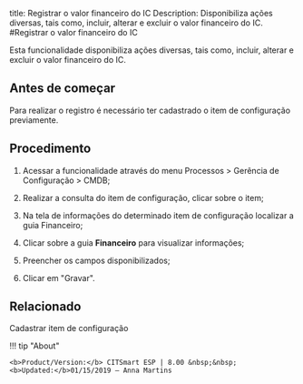 title: Registrar o valor financeiro do IC
Description: Disponibiliza ações diversas, tais como, incluir, alterar e excluir o valor financeiro do IC.
#Registrar o valor financeiro do IC

Esta funcionalidade disponibiliza ações diversas, tais como, incluir, alterar e
excluir o valor financeiro do IC.

Antes de começar
--------------------

Para realizar o registro é necessário ter cadastrado o item de configuração
previamente.

Procedimento
----------------

1.  Acessar a funcionalidade através do menu Processos \> Gerência de
    Configuração \> CMDB;

2.  Realizar a consulta do item de configuração, clicar sobre o item;

3.  Na tela de informações do determinado item de configuração localizar a guia
    Financeiro;

4.  Clicar sobre a guia **Financeiro** para visualizar informações;

5.  Preencher os campos disponibilizados;

6.  Clicar em "Gravar".


Relacionado
-----------

Cadastrar item de configuração

!!! tip "About"

    <b>Product/Version:</b> CITSmart ESP | 8.00 &nbsp;&nbsp;
    <b>Updated:</b>01/15/2019 – Anna Martins
